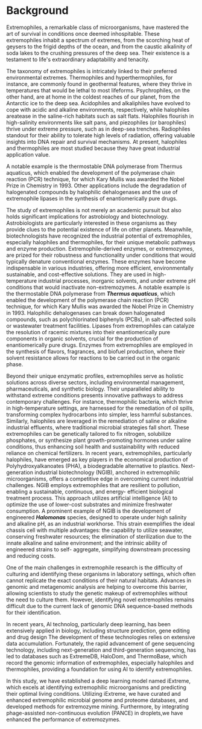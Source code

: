 # Background
Extremophiles, a remarkable class of microorganisms, have mastered the art of survival in conditions once deemed inhospitable. These extremophiles inhabit a spectrum of extremes, from the scorching heat of geysers to the frigid depths of the ocean, and from the caustic alkalinity of soda lakes to the crushing pressures of the deep sea. Their existence is a testament to life's extraordinary adaptability and tenacity.



The taxonomy of extremophiles is intricately linked to their preferred environmental extremes. Thermophiles and hyperthermophiles, for instance, are commonly found in geothermal features, where they thrive in temperatures that would be lethal to most lifeforms. Psychrophiles, on the other hand, are at home in the coldest reaches of our planet, from the Antarctic ice to the deep sea. Acidophiles and alkaliphiles have evolved to cope with acidic and alkaline environments, respectively, while halophiles areatease in the saline-rich habitats such as salt flats. Halophiles flourish in high-salinity environments like salt pans, and piezophiles (or barophiles) thrive under extreme pressure, such as in deep-sea trenches. Radiophiles standout for their ability to tolerate high levels of radiation, offering valuable insights into DNA repair and survival mechanisms. At present, halophiles and thermophiles are most studied because they have great industrial application value.



A notable example is the thermostable DNA polymerase from Thermus aquaticus, which enabled the development of the polymerase chain reaction (PCR) technique, for which Kary Mullis was awarded the Nobel Prize in Chemistry in  1993.  Other  applications include the degradation of halogenated compounds by halophilic  dehalogenases  and  the  use  of extremophile  lipases  in  the  synthesis  of enantiomerically pure drugs.



The study of extremophiles is not merely an academic pursuit but also holds significant implications for astrobiology and biotechnology. Astrobiologists are particularly interested in these organisms as they provide clues to the potential existence of life on other planets. Meanwhile, biotechnologists have recognized the industrial potential of extremophiles, especially halophiles and thermophiles, for their unique metabolic pathways  and  enzyme  production.  Extremophile-derived  enzymes,  or extremozymes, are prized for their robustness and functionality under conditions that would typically denature conventional enzymes. These enzymes have become indispensable in various industries, offering more efficient, environmentally sustainable, and cost-effective solutions. They are used in high-temperature industrial processes, inorganic solvents, and under extreme pH conditions that would inactivate non-extremozymes. A notable example is the thermostable DNA polymerase from ***Thermus aquaticus***, which enabled the development of the polymerase chain reaction (PCR) technique, for which Kary Mullis was awarded the Nobel Prize in Chemistry in 1993. Halophilic dehalogenases can break down halogenated compounds, such as polychlorinated biphenyls (PCBs), in salt-affected soils or wastewater treatment facilities. Lipases from extremophiles can catalyze the resolution of racemic mixtures into their enantiomerically pure components in organic solvents, crucial for the production of enantiomerically pure drugs.  Enzymes from extremophiles are employed in the synthesis of flavors, fragrances, and biofuel production, where their solvent resistance allows for reactions to be carried out in the organic phase.



Beyond their unique enzymatic profiles, extremophiles serve as holistic solutions across diverse sectors, including environmental management, pharmaceuticals, and synthetic biology. Their  unparalleled ability to withstand extreme conditions presents innovative pathways to address contemporary challenges. For instance, thermophilic bacteria, which thrive in high-temperature settings, are harnessed for the remediation of oil spills, transforming complex hydrocarbons into simpler, less harmful substances. Similarly, halophiles are leveraged in the remediation of saline or alkaline industrial effluents, where traditional microbial strategies fall short. These extremophiles can be genetically  tailored  to  fix  nitrogen,  solubilize  phosphates, or synthesize  plant growth-promoting  hormones under saline conditions, thus enhancing soil health and sustainability with reduced reliance on chemical fertilizers. In recent years, extremophiles, particularly halophiles, have emerged as key  players in the economical production of Polyhydroxyalkanoates (PHA), a biodegradable alternative to  plastics.  Next-generation   industrial   biotechnology   (NGIB),   anchored   in   extremophilic  microorganisms,  offers  a  competitive  edge in overcoming current industrial challenges.  NGIB employs extremophiles that are resilient to pollution, enabling a sustainable, continuous, and energy- efficient biological treatment process. This approach utilizes artificial intelligence (AI) to optimize the use of lower-cost substrates and minimize freshwater consumption. A prominent example of NGIB is  the development of engineered ***Halomonas*** species, designed to operate under high salinity and alkaline pH, as an industrial workhorse. This strain exemplifies the ideal chassis cell with multiple advantages: the capability to utilize seawater, conserving freshwater resources; the elimination of sterilization due to the innate alkaline and saline environment; and the intrinsic ability of engineered strains to self- aggregate, simplifying downstream processing and reducing costs.



One of the main challenges in extremophile research is the difficulty of culturing and identifying these organisms in laboratory settings, which often cannot replicate the exact conditions of their natural habitats. Advances in genomic and metagenomic analysis are helping to overcome this barrier, allowing scientists to study the genetic makeup of extremophiles without the need to culture them. However, identifying novel extremophiles remains difficult due to the current lack of genomic DNA sequence-based methods for their identification.



In recent years, AI technolog, particularly deep learning, has been extensively applied in biology, including structure prediction, gene editing   and  drug design The development of  these technologies  relies  on  extensive  data  accumulation.  Fortunately,  the  rapid advancement of  gene sequencing technology,  including next-generation and third-generation sequencing, has led to databases such as ExtremeDB, HaloDom, and ThermoBase, which record the genomic information of extremophiles, especially halophiles and thermophiles, providing a foundation for using AI to identify extremophiles.



In this study, we have established a deep learning model named iExtreme, which excels at identifying extremophilic microorganisms and predicting their optimal living conditions. Utilizing iExtreme, we have curated and enhanced extremophilic microbial genome and proteome databases, and developed methods for extremozyme mining. Furthermore, by integrating phage-assisted non-continuous evolution (PANCE)  in droplets,we have enhanced the performance of extremozymes.
